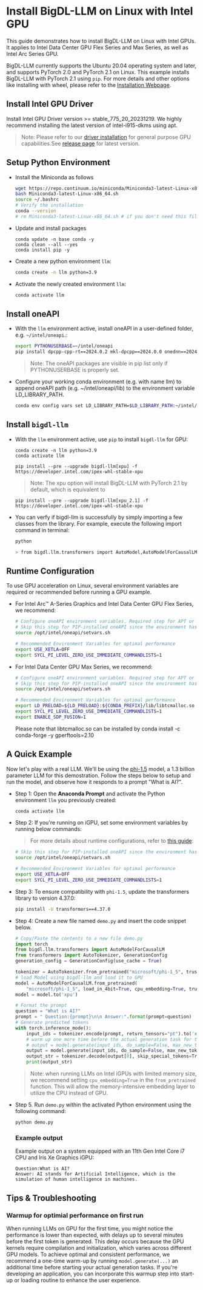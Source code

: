 # Install BigDL-LLM on Linux with Intel GPU

This guide demonstrates how to install BigDL-LLM on Linux with Intel GPUs. It applies to Intel Data Center GPU Flex Series and Max Series, as well as Intel Arc Series GPU.

BigDL-LLM currently supports the Ubuntu 20.04 operating system and later, and supports PyTorch 2.0 and PyTorch 2.1 on Linux. This example installs BigDL-LLM with PyTorch 2.1 using `pip`. For more details and other options like installing with wheel, please refer to the [Installation Webpage](https://bigdl.readthedocs.io/en/latest/doc/LLM/Overview/install_gpu.html#linux).


## Install Intel GPU Driver
Install Intel GPU Driver version >= stable_775_20_20231219. We highly recommend installing the latest version of intel-i915-dkms using apt.

  > Note: Please refer to our [driver installation](https://dgpu-docs.intel.com/driver/installation.html) for general purpose GPU capabilities.See [release page](https://dgpu-docs.intel.com/releases/index.html) for latest version.

## Setup Python Environment

* Install the Miniconda as follows
  ```bash
  wget https://repo.continuum.io/miniconda/Miniconda3-latest-Linux-x86_64.sh
  bash Miniconda3-latest-Linux-x86_64.sh
  source ~/.bashrc
  # Verify the installation
  conda --version
  # rm Miniconda3-latest-Linux-x86_64.sh # if you don't need this file any longer
  ```

* Update and install packages
  ```
  conda update -n base conda -y
  conda clean --all --yes
  conda install pip -y
  ```

* Create a new python environment `llm`:
  ```bash
  conda create -n llm python=3.9
  ```

* Activate the newly created environment `llm`:
  ```bash
  conda activate llm
  ```

  <!-- > <img src="https://llm-assets.readthedocs.io/en/latest/_images/quickstart_windows_gpu_5.png"  width=50%; /> -->

## Install oneAPI 

* With the `llm` environment active, install oneAPI in a user-defined folder, e.g. `~/intel/oneapi`.:
  ```bash
  export PYTHONUSERBASE=~/intel/oneapi
  pip install dpcpp-cpp-rt==2024.0.2 mkl-dpcpp==2024.0.0 onednn==2024.0.0 --user
  ```

  > Note: The oneAPI packages are visible in pip list only if PYTHONUSERBASE is properly set.

* Configure your working conda environment (e.g. with name llm) to append oneAPI path (e.g. ~/intel/oneapi/lib) to the environment variable LD_LIBRARY_PATH.
  ```bash
  conda env config vars set LD_LIBRARY_PATH=$LD_LIBRARY_PATH:~/intel/oneapi/lib -n llm
  ```

## Install `bigdl-llm`

* With the `llm` environment active, use `pip` to install `bigdl-llm` for GPU:
  ```
  conda create -n llm python=3.9
  conda activate llm

  pip install --pre --upgrade bigdl-llm[xpu] -f https://developer.intel.com/ipex-whl-stable-xpu
  ```
  > Note: The xpu option will install BigDL-LLM with PyTorch 2.1 by default, which is equivalent to
  ```
  pip install --pre --upgrade bigdl-llm[xpu_2.1] -f https://developer.intel.com/ipex-whl-stable-xpu
  ```

* You can verfy if bigdl-llm is successfully by simply importing a few classes from the library. For example, execute the following import command in terminal:
  ```bash
  python

  > from bigdl.llm.transformers import AutoModel,AutoModelForCausalLM
  ```

## Runtime Configuration

To use GPU acceleration on Linux, several environment variables are required or recommended before running a GPU example.

* For Intel Arc™ A-Series Graphics and Intel Data Center GPU Flex Series, we recommend:
  ```bash
  # Configure oneAPI environment variables. Required step for APT or offline installed oneAPI.
  # Skip this step for PIP-installed oneAPI since the environment has already been configured in LD_LIBRARY_PATH.
  source /opt/intel/oneapi/setvars.sh

  # Recommended Environment Variables for optimal performance
  export USE_XETLA=OFF
  export SYCL_PI_LEVEL_ZERO_USE_IMMEDIATE_COMMANDLISTS=1
  ```

* For Intel Data Center GPU Max Series, we recommend:
  ```bash
  # Configure oneAPI environment variables. Required step for APT or offline installed oneAPI.
  # Skip this step for PIP-installed oneAPI since the environment has already been configured in LD_LIBRARY_PATH.
  source /opt/intel/oneapi/setvars.sh

  # Recommended Environment Variables for optimal performance
  export LD_PRELOAD=${LD_PRELOAD}:${CONDA_PREFIX}/lib/libtcmalloc.so
  export SYCL_PI_LEVEL_ZERO_USE_IMMEDIATE_COMMANDLISTS=1
  export ENABLE_SDP_FUSION=1
  ```
  Please note that libtcmalloc.so can be installed by conda install -c conda-forge -y gperftools=2.10


## A Quick Example

Now let's play with a real LLM. We'll be using the [phi-1.5](https://huggingface.co/microsoft/phi-1_5) model, a 1.3 billion parameter LLM for this demostration. Follow the steps below to setup and run the model, and observe how it responds to a prompt "What is AI?". 

* Step 1: Open the **Anaconda Prompt** and activate the Python environment `llm` you previously created: 
   ```bash
   conda activate llm
   ```
* Step 2: If you're running on iGPU, set some environment variables by running below commands:
  > For more details about runtime configurations, refer to [this guide](https://bigdl.readthedocs.io/en/latest/doc/LLM/Overview/install_gpu.html#runtime-configuration): 
  ```bash
  # Skip this step for PIP-installed oneAPI since the environment has already been configured in LD_LIBRARY_PATH.
  source /opt/intel/oneapi/setvars.sh

  # Recommended Environment Variables for optimal performance
  export USE_XETLA=OFF
  export SYCL_PI_LEVEL_ZERO_USE_IMMEDIATE_COMMANDLISTS=1
  ```
* Step 3: To ensure compatibility with `phi-1.5`, update the transformers library to version 4.37.0:
   ```bash
   pip install -U transformers==4.37.0 
   ```
* Step 4: Create a new file named `demo.py` and insert the code snippet below.
   ```python
   # Copy/Paste the contents to a new file demo.py
   import torch
   from bigdl.llm.transformers import AutoModelForCausalLM
   from transformers import AutoTokenizer, GenerationConfig
   generation_config = GenerationConfig(use_cache = True)
   
   tokenizer = AutoTokenizer.from_pretrained("microsoft/phi-1_5", trust_remote_code=True)
   # load Model using bigdl-llm and load it to GPU
   model = AutoModelForCausalLM.from_pretrained(
       "microsoft/phi-1_5", load_in_4bit=True, cpu_embedding=True, trust_remote_code=True)
   model = model.to('xpu')

   # Format the prompt
   question = "What is AI?"
   prompt = " Question:{prompt}\n\n Answer:".format(prompt=question)
   # Generate predicted tokens
   with torch.inference_mode():
       input_ids = tokenizer.encode(prompt, return_tensors="pt").to('xpu')
       # warm up one more time before the actual generation task for the first run, see details in `Tips & Troubleshooting`
       # output = model.generate(input_ids, do_sample=False, max_new_tokens=32, generation_config = generation_config)
       output = model.generate(input_ids, do_sample=False, max_new_tokens=32, generation_config = generation_config).cpu()
       output_str = tokenizer.decode(output[0], skip_special_tokens=True)
       print(output_str)
   ```
   > Note: when running LLMs on Intel iGPUs with limited memory size, we recommend setting `cpu_embedding=True` in the `from_pretrained` function.
   > This will allow the memory-intensive embedding layer to utilize the CPU instead of GPU.

* Step 5. Run `demo.py` within the activated Python environment using the following command:
  ```bash
  python demo.py
  ```
   
   ### Example output
  
   Example output on a system equipped with an 11th Gen Intel Core i7 CPU and Iris Xe Graphics iGPU:
   ```
   Question:What is AI?
   Answer: AI stands for Artificial Intelligence, which is the simulation of human intelligence in machines.
   ```

## Tips & Troubleshooting

### Warmup for optimial performance on first run
When running LLMs on GPU for the first time, you might notice the performance is lower than expected, with delays up to several minutes before the first token is generated. This delay occurs because the GPU kernels require compilation and initialization, which varies across different GPU models. To achieve optimal and consistent performance, we recommend a one-time warm-up by running `model.generate(...)` an additional time before starting your actual generation tasks. If you're developing an application, you can incorporate this warmup step into start-up or loading routine to enhance the user experience.

